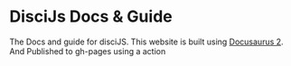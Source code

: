 # DisciJs Docs & Guide

The Docs and guide for disciJS.
This website is built using [Docusaurus 2](https://docusaurus.io/).
And Published to gh-pages using a action